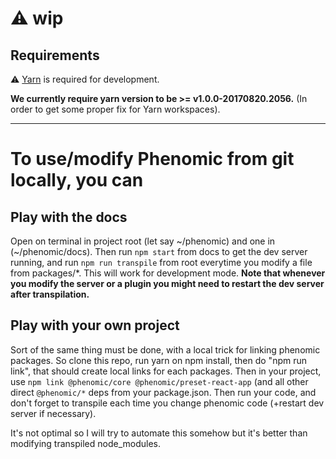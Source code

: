 # ⚠️ wip

## Requirements

⚠️ [Yarn](https://yarnpkg.com/) is required for development.

**We currently require yarn version to be >= v1.0.0-20170820.2056.**
(In order to get some proper fix for Yarn workspaces).

--- 

# To use/modify Phenomic from git locally, you can

## Play with the docs

Open on terminal in project root (let say ~/phenomic) and one in (~/phenomic/docs).
Then run `npm start` from docs to get the dev server running, and run `npm run transpile` from root everytime you modify a file from packages/*. This will work for development mode. **Note that whenever you modify the server or a plugin you might need to restart the dev server after transpilation.**

## Play with your own project
 
Sort of the same thing must be done, with a local trick for linking phenomic packages.
So clone this repo, run yarn on npm install, then do "npm run link", that should create local links for each packages.
Then in your project, use `npm link @phenomic/core @phenomic/preset-react-app` (and all other direct `@phenomic/*` deps from your package.json.
Then run your code, and don't forget to transpile each time you change phenomic code (+restart dev server if necessary).

It's not optimal so I will try to automate this somehow but it's better than modifying transpiled node_modules.
